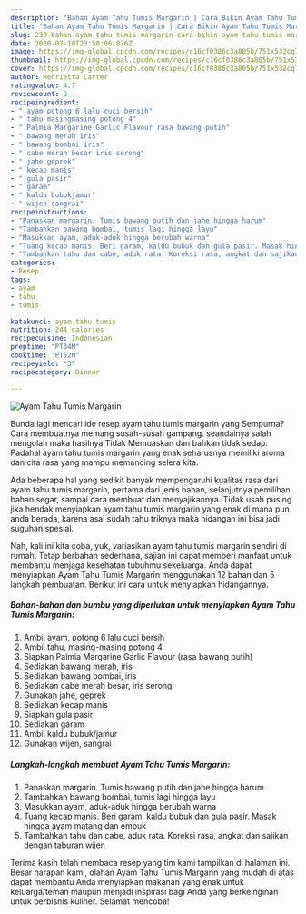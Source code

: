 ```yaml
---
description: "Bahan Ayam Tahu Tumis Margarin | Cara Bikin Ayam Tahu Tumis Margarin Yang Sempurna"
title: "Bahan Ayam Tahu Tumis Margarin | Cara Bikin Ayam Tahu Tumis Margarin Yang Sempurna"
slug: 239-bahan-ayam-tahu-tumis-margarin-cara-bikin-ayam-tahu-tumis-margarin-yang-sempurna
date: 2020-07-10T23:50:06.876Z
image: https://img-global.cpcdn.com/recipes/c16cf0386c3a805b/751x532cq70/ayam-tahu-tumis-margarin-foto-resep-utama.jpg
thumbnail: https://img-global.cpcdn.com/recipes/c16cf0386c3a805b/751x532cq70/ayam-tahu-tumis-margarin-foto-resep-utama.jpg
cover: https://img-global.cpcdn.com/recipes/c16cf0386c3a805b/751x532cq70/ayam-tahu-tumis-margarin-foto-resep-utama.jpg
author: Henrietta Carter
ratingvalue: 4.7
reviewcount: 9
recipeingredient:
- " ayam potong 6 lalu cuci bersih"
- " tahu masingmasing potong 4"
- " Palmia Margarine Garlic Flavour rasa bawang putih"
- " bawang merah iris"
- " bawang bombai iris"
- " cabe merah besar iris serong"
- " jahe geprek"
- " kecap manis"
- " gula pasir"
- " garam"
- " kaldu bubukjamur"
- " wijen sangrai"
recipeinstructions:
- "Panaskan margarin. Tumis bawang putih dan jahe hingga harum"
- "Tambahkan bawang bombai, tumis lagi hingga layu"
- "Masukkan ayam, aduk-aduk hingga berubah warna"
- "Tuang kecap manis. Beri garam, kaldu bubuk dan gula pasir. Masak hingga ayam matang dan empuk"
- "Tambahkan tahu dan cabe, aduk rata. Koreksi rasa, angkat dan sajikan dengan taburan wijen"
categories:
- Resep
tags:
- ayam
- tahu
- tumis

katakunci: ayam tahu tumis 
nutrition: 244 calories
recipecuisine: Indonesian
preptime: "PT34M"
cooktime: "PT52M"
recipeyield: "3"
recipecategory: Dinner

---
```



![Ayam Tahu Tumis Margarin](https://img-global.cpcdn.com/recipes/c16cf0386c3a805b/751x532cq70/ayam-tahu-tumis-margarin-foto-resep-utama.jpg)

Bunda lagi mencari ide resep ayam tahu tumis margarin yang Sempurna? Cara membuatnya memang susah-susah gampang. seandainya salah mengolah maka hasilnya Tidak Memuaskan dan bahkan tidak sedap. Padahal ayam tahu tumis margarin yang enak seharusnya memiliki aroma dan cita rasa yang mampu memancing selera kita.

Ada beberapa hal yang sedikit banyak mempengaruhi kualitas rasa dari ayam tahu tumis margarin, pertama dari jenis bahan, selanjutnya pemilihan bahan segar, sampai cara membuat dan menyajikannya. Tidak usah pusing jika hendak menyiapkan ayam tahu tumis margarin yang enak di mana pun anda berada, karena asal sudah tahu triknya maka hidangan ini bisa jadi suguhan spesial.




Nah, kali ini kita coba, yuk, variasikan ayam tahu tumis margarin sendiri di rumah. Tetap berbahan sederhana, sajian ini dapat memberi manfaat untuk membantu menjaga kesehatan tubuhmu sekeluarga. Anda dapat menyiapkan Ayam Tahu Tumis Margarin menggunakan 12 bahan dan 5 langkah pembuatan. Berikut ini cara untuk menyiapkan hidangannya.

<!--inarticleads1-->

##### Bahan-bahan dan bumbu yang diperlukan untuk menyiapkan Ayam Tahu Tumis Margarin:

1. Ambil  ayam, potong 6 lalu cuci bersih
1. Ambil  tahu, masing-masing potong 4
1. Siapkan  Palmia Margarine Garlic Flavour (rasa bawang putih)
1. Sediakan  bawang merah, iris
1. Sediakan  bawang bombai, iris
1. Sediakan  cabe merah besar, iris serong
1. Gunakan  jahe, geprek
1. Sediakan  kecap manis
1. Siapkan  gula pasir
1. Sediakan  garam
1. Ambil  kaldu bubuk/jamur
1. Gunakan  wijen, sangrai




<!--inarticleads2-->

##### Langkah-langkah membuat Ayam Tahu Tumis Margarin:

1. Panaskan margarin. Tumis bawang putih dan jahe hingga harum
1. Tambahkan bawang bombai, tumis lagi hingga layu
1. Masukkan ayam, aduk-aduk hingga berubah warna
1. Tuang kecap manis. Beri garam, kaldu bubuk dan gula pasir. Masak hingga ayam matang dan empuk
1. Tambahkan tahu dan cabe, aduk rata. Koreksi rasa, angkat dan sajikan dengan taburan wijen




Terima kasih telah membaca resep yang tim kami tampilkan di halaman ini. Besar harapan kami, olahan Ayam Tahu Tumis Margarin yang mudah di atas dapat membantu Anda menyiapkan makanan yang enak untuk keluarga/teman maupun menjadi inspirasi bagi Anda yang berkeinginan untuk berbisnis kuliner. Selamat mencoba!
